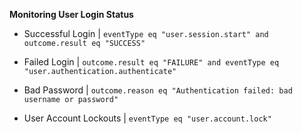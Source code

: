 
**Monitoring User Login Status**

* Successful Login | `eventType eq "user.session.start" and outcome.result eq "SUCCESS"`

* Failed Login | `outcome.result eq "FAILURE" and eventType eq "user.authentication.authenticate"`

* Bad Password | `outcome.reason eq "Authentication failed: bad username or password"`

* User Account Lockouts | `eventType eq "user.account.lock"`
